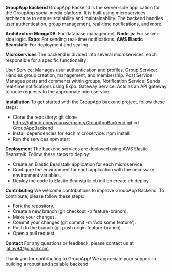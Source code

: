 **GroupApp Backend**
GroupApp Backend is the server-side application for the GroupApp social media platform. It is built using microservices architecture to ensure scalability and maintainability. The backend handles user authentication, group management, real-time notifications, and more.

**Architecture**
**MongoDB**: For database management.
**Node.js**: For server-side logic.
**Expo**: For sending real-time notifications.
**AWS Elastic Beanstalk**: For deployment and scaling

**Microservices**
The backend is divided into several microservices, each responsible for a specific functionality:

User Service: Manages user authentication and profiles.
Group Service: Handles group creation, management, and membership.
Post Service: Manages posts and comments within groups.
Notification Service: Sends real-time notifications using Expo.
Gateway Service: Acts as an API gateway to route requests to the appropriate microservice.

**Installation**
To get started with the GroupApp backend project, follow these steps:
* Clone the repository:
git clone https://github.com/yourusername/GroupAppBackend.git
cd GroupAppBackend
* Install dependencies for each microservice:
  npm install
* Run the services
  npm start

**Deployment**
The backend services are deployed using AWS Elastic Beanstalk. Follow these steps to deploy:

* Create an Elastic Beanstalk application for each microservice.
* Configure the environment for each application with the necessary environment variables.
* Deploy the code to Elastic Beanstalk:
eb init
eb create
eb deploy

**Contributing**
We welcome contributions to improve GroupApp Backend. To contribute, please follow these steps:

* Fork the repository.
* Create a new branch (git checkout -b feature-branch).
* Make your changes.
* Commit your changes (git commit -m 'Add some feature').
* Push to the branch (git push origin feature-branch).
* Open a pull request.

**Contact**
For any questions or feedback, please contact us at jatinv94@gmail.com.

Thank you for contributing to GroupApp! We appreciate your support in building a robust and scalable backend.
